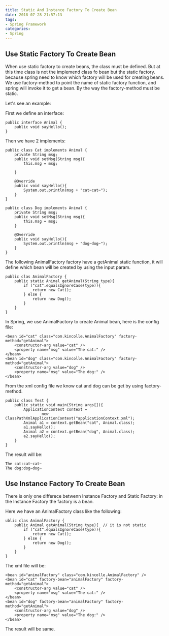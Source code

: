 ```yaml
---
title: Static And Instance Factory To Create Bean
date: 2018-07-28 21:57:13
tags:
- Spring Framework
categories:
- Spring
---
```


## Use Static Factory To Create Bean
When use static factory to create beans, the class must be defined. But at this time class is not the implemend class fo bean but the static factory. because spring need to know which factory will be used for creating beans. We use factory-method to point the name of static factory function, and spring will invoke it to get a bean. By the way the factory-method must be static.  
 
Let's see an example:

First we define an interface:

	public interface Animal {	
	    public void sayHello();
	}

Then we have 2 implements:

	public class Cat implements Animal {
	    private String msg;
	    public void setMsg(String msg){
	        this.msg = msg;
	
	    }
	
	    @Override
	    public void sayHello(){
	        System.out.println(msg + "cat~cat~");
	    }
	}

	public class Dog implements Animal {
	    private String msg;
	    public void setMsg(String msg){
	        this.msg = msg;
	    }
	
	    @Override
	    public void sayHello(){
	        System.out.println(msg + "dog~dog~");
	    }
	}

The following AnimalFactory factory have a getAnimal static function, it will define which bean will be created by using the input param. 
    
	public clas AnimalFactory {
	    public static Animal getAnimal(String type){
	        if ("cat".equalsIgnoreCase(type)){
	            return new Cat();
	        } else {
	            return new Dog();
	        }
	    }
	}

In Spring, we use AnimalFactory to create Animal bean, here is the config file:

	<bean id="cat" class="com.kincolle.AnimalFactory" factory-method="getAnimal">
	    <constructor-arg value="cat" />
	    <property name="msg" value="The cat:" />
	</bean>
	<bean id="dog" class="com.kincolle.AnimalFactory" factory-method="getAnimal">
	    <constructor-arg value="dog" />
	    <property name="msg" value="The dog:" />
	</bean>


From the xml config file we know cat and dog can be get by using factory-method.

	public class Test {	
	    public static void main(String args[]){
	        ApplicationContext context = 
	                new ClassPathXmlApplicationContext("applicationContext.xml");
	        Animal a1 = context.getBean("cat", Animal.class);
	        a1.sayHello();
	        Animal a2 = context.getBean("dog", Animal.class);
	        a2.sayHello();
	    }
	}

The result will be:

	The cat:cat~cat~
	The dog:dog~dog~

## Use Instance Factory To Create Bean

There is only one differece betwenn Instance Factory and Static Factory: in the Instance Factory the factory is a bean.   

Here we have an AnimalFactory class like the following:

	ublic clas AnimalFactory {
	    public Animal getAnimal(String type){  // it is not static
	        if ("cat".equalsIgnoreCase(type)){
	            return new Cat();
	        } else {
	            return new Dog();
	        }
	    }
	}

The xml file will be:
	
	<bean id="animalFactory" class="com.kincolle.AnimalFactory" />
	<bean id="cat" factory-bean="animalFactory" factory-method="getAnimal">
	    <constructor-arg value="cat" />
	    <property name="msg" value="The cat:" />
	</bean>
	<bean id="dog" factory-bean="animalFactory" factory-method="getAnimal">
	    <constructor-arg value="dog" />
	    <property name="msg" value="The dog:" />
	</bean>

The result will be same.